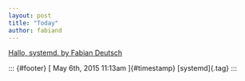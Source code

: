 ```yaml
---
layout: post
title: "Today"
author: fabiand
---
```



[Hallo, systemd. by Fabian
Deutsch](%20https://t.umblr.com/redirect?z=https%3A%2F%2Fslides.com%2Ffabiand%2Fhallo-systemd-2015%2F&t=YmE1YzExZmNjYmQ3NDcxNTE2ZTZjOTdlZmRhZDU3OWM3OTI4NDlmMSwwRkRBZGlyMw%3D%3D&b=t%3Af-JKqRHWTpWK1DKXwqj3Yg&p=https%3A%2F%2Fdummdida.tumblr.com%2Fpost%2F118271155280%2Fhallo-systemd-by-fabian-deutsch&m=1)

::: {#footer}
[ May 6th, 2015 11:13am ]{#timestamp} [systemd]{.tag}
:::
